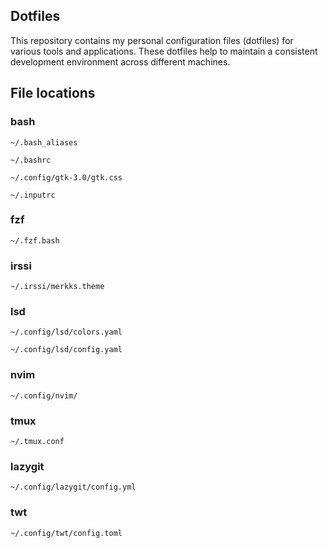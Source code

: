 ## Dotfiles

This repository contains my personal configuration files (dotfiles) for various tools and applications. These dotfiles help to maintain a consistent development environment across different machines.

## File locations

### bash

```
~/.bash_aliases
```

```
~/.bashrc
```

```
~/.config/gtk-3.0/gtk.css
```

```
~/.inputrc
```

### fzf

```
~/.fzf.bash
```

### irssi

```
~/.irssi/merkks.theme
```

### lsd

```
~/.config/lsd/colors.yaml
```

```
~/.config/lsd/config.yaml
```

### nvim

```
~/.config/nvim/
```

### tmux

```
~/.tmux.conf
```

### lazygit

```
~/.config/lazygit/config.yml
```

### twt

```
~/.config/twt/config.toml
```
